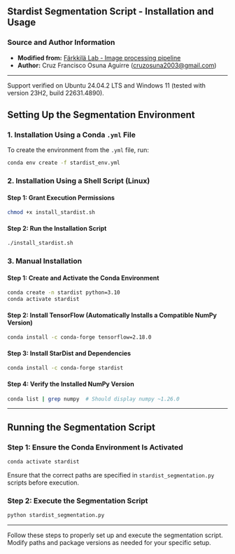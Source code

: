 ## Stardist Segmentation Script - Installation and Usage

### Source and Author Information
- **Modified from:** [Färkkilä Lab - Image processing pipeline](https://github.com/farkkilab/image_processing/blob/main/pipeline/2_segmentation/stardist_segmentation.py)
- **Author:** Cruz Francisco Osuna Aguirre (cruzosuna2003@gmail.com)

---


Support verified on Ubuntu 24.04.2 LTS and Windows 11 (tested with version 23H2, build 22631.4890).


## Setting Up the Segmentation Environment

### 1. Installation Using a Conda `.yml` File
To create the environment from the `.yml` file, run:
```bash
conda env create -f stardist_env.yml
```

### 2. Installation Using a Shell Script (Linux)
#### Step 1: Grant Execution Permissions
```bash
chmod +x install_stardist.sh
```
#### Step 2: Run the Installation Script
```bash
./install_stardist.sh
```

### 3. Manual Installation
#### Step 1: Create and Activate the Conda Environment
```bash
conda create -n stardist python=3.10
conda activate stardist
```

#### Step 2: Install TensorFlow (Automatically Installs a Compatible NumPy Version)
```bash
conda install -c conda-forge tensorflow=2.18.0
```

#### Step 3: Install StarDist and Dependencies
```bash
conda install -c conda-forge stardist
```

#### Step 4: Verify the Installed NumPy Version
```bash
conda list | grep numpy  # Should display numpy ~1.26.0
```

---

## Running the Segmentation Script

### Step 1: Ensure the Conda Environment Is Activated
```bash
conda activate stardist
```

Ensure that the correct paths are specified in `stardist_segmentation.py` scripts before execution.


### Step 2: Execute the Segmentation Script
```bash
python stardist_segmentation.py
```

---

Follow these steps to properly set up and execute the segmentation script. Modify paths and package versions as needed for your specific setup.

